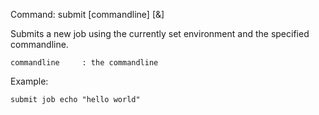 Command:	submit [commandline] [&]

Submits a new job using the currently set environment and the specified commandline.

    commandline		: the commandline
    	
Example:

    submit job echo "hello world"
